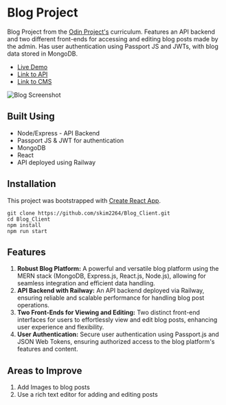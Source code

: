 # Blog Project
Blog Project from the [Odin Project's](https://www.theodinproject.com/lessons/nodejs-blog-api) curriculum. Features an API backend and two different front-ends for accessing and editing blog posts made by the admin. Has user authentication using Passport JS and JWTs, with blog data stored in MongoDB.  

- [Live Demo](https://skim2264.github.io/Blog_Client/)
- [Link to API](https://github.com/skim2264/Blog-API)
- [Link to CMS](https://github.com/skim2264/Blog-CMS)

![Blog Screenshot](https://github.com/skim2264/Blog_Client/assets/72099715/b077e27e-57af-4952-8424-dc1ece4a8157)

## Built Using
- Node/Express - API Backend
- Passport JS & JWT for authentication
- MongoDB
- React
- API deployed using Railway


## Installation
This project was bootstrapped with [Create React App](https://github.com/facebook/create-react-app).
```
git clone https://github.com/skim2264/Blog_Client.git
cd Blog_Client
npm install
npm run start
```

## Features
1. **Robust Blog Platform:** A powerful and versatile blog platform using the MERN stack (MongoDB, Express.js, React.js, Node.js), allowing for seamless integration and efficient data handling.
2. **API Backend with Railway:** An API backend deployed via Railway, ensuring reliable and scalable performance for handling blog post operations.
3. **Two Front-Ends for Viewing and Editing:** Two distinct front-end interfaces for users to effortlessly view and edit blog posts, enhancing user experience and flexibility.
4. **User Authentication:** Secure user authentication using Passport.js and JSON Web Tokens, ensuring authorized access to the blog platform's features and content.

## Areas to Improve
1. Add Images to blog posts
2. Use a rich text editor for adding and editing posts
